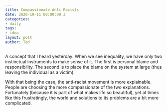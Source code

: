 ```yaml
---
title: Compassionate Anti Racists
date: 2020-10-11 00:00:00 Z
categories:
- daily
tags:
- idea
layout: post
author: Ted
---
```


A concept that I heard yesterday: When we see inequality, we have only two instinctual instruments to make sense of it. The first is personal blame and responsibility. The second is to place the blame on the system at large (thus leaving the individual as a victim).

With that being the case, the anti-racist movement is more explainable. People are choosing the more compassionate of the two explanations. Fortunately (because it is part of what makes life so beautiful), yet at times like this frustratingly, the world and solutions to its problems are a bit more complicated.    
